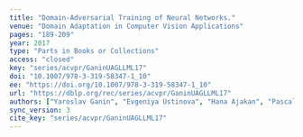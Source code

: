 ```yaml
---
title: "Domain-Adversarial Training of Neural Networks."
venue: "Domain Adaptation in Computer Vision Applications"
pages: "189-209"
year: 2017
type: "Parts in Books or Collections"
access: "closed"
key: "series/acvpr/GaninUAGLLML17"
doi: "10.1007/978-3-319-58347-1_10"
ee: "https://doi.org/10.1007/978-3-319-58347-1_10"
url: "https://dblp.org/rec/series/acvpr/GaninUAGLLML17"
authors: ["Yaroslav Ganin", "Evgeniya Ustinova", "Hana Ajakan", "Pascal Germain", "Hugo Larochelle", "Fran\u00e7ois Laviolette", "Mario Marchand", "Victor S. Lempitsky"]
sync_version: 3
cite_key: "series/acvpr/GaninUAGLLML17"
---
```

